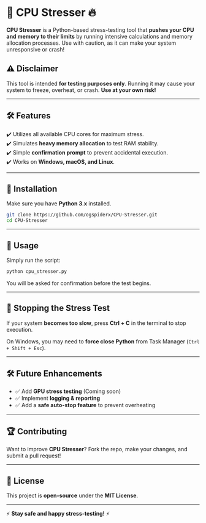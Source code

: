 # 🚀 CPU Stresser 🔥  

**CPU Stresser** is a Python-based stress-testing tool that **pushes your CPU and memory to their limits** by running intensive calculations and memory allocation processes. Use with caution, as it can make your system unresponsive or crash!  

## ⚠️ Disclaimer  
This tool is intended **for testing purposes only**. Running it may cause your system to freeze, overheat, or crash. **Use at your own risk!**  

---

## 🛠 Features  
✔️ Utilizes all available CPU cores for maximum stress.  
✔️ Simulates **heavy memory allocation** to test RAM stability.  
✔️ Simple **confirmation prompt** to prevent accidental execution.  
✔️ Works on **Windows, macOS, and Linux**.  

---

## 📌 Installation  

Make sure you have **Python 3.x** installed.  

```sh
git clone https://github.com/ogspiderx/CPU-Stresser.git
cd CPU-Stresser
```

---

## 🚀 Usage  

Simply run the script:  

```sh
python cpu_stresser.py
```

You will be asked for confirmation before the test begins.  

---

## 🛑 Stopping the Stress Test  
If your system **becomes too slow**, press **Ctrl + C** in the terminal to stop execution.  

On Windows, you may need to **force close Python** from Task Manager (`Ctrl + Shift + Esc`).  

---

## 🛠 Future Enhancements  
- ✅ Add **GPU stress testing** (Coming soon)  
- ✅ Implement **logging & reporting**  
- ✅ Add a **safe auto-stop feature** to prevent overheating  

---

## 🏆 Contributing  
Want to improve **CPU Stresser**? Fork the repo, make your changes, and submit a pull request!  

---

## 📜 License  
This project is **open-source** under the **MIT License**.  

---

⚡ **Stay safe and happy stress-testing!** ⚡

